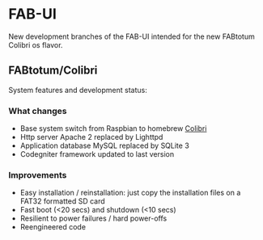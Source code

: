 FAB-UI
======

New development branches of the FAB-UI intended for the new FABtotum 
Colibri os flavor.

FABtotum/Colibri
----------------
System features and development status:

### What changes
- Base system switch from Raspbian to homebrew
  [Colibri](https://github.com/Colibri-Embedded)
- Http server Apache 2 replaced by Lighttpd
- Application database MySQL replaced by SQLite 3
- Codegniter framework updated to last version

### Improvements
- Easy installation / reinstallation: just copy the installation files
  on a FAT32 formatted SD card
- Fast boot (<20 secs) and shutdown (<10 secs)
- Resilient to power failures / hard power-offs
- Reengineered code

